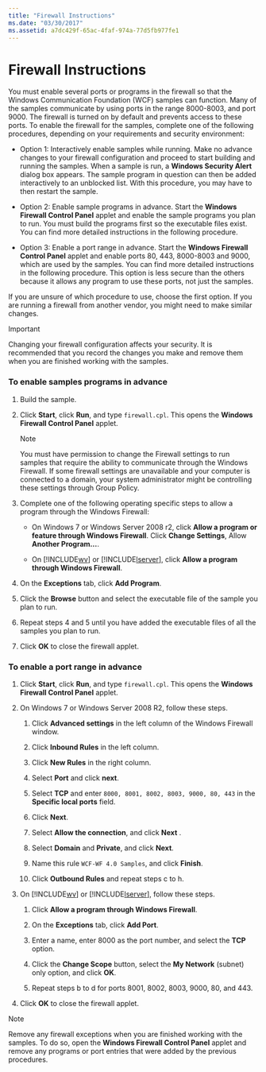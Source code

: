 ```yaml
---
title: "Firewall Instructions"
ms.date: "03/30/2017"
ms.assetid: a7dc429f-65ac-4faf-974a-77d5fb977fe1
---
```

# Firewall Instructions
You must enable several ports or programs in the firewall so that the Windows Communication Foundation (WCF) samples can function. Many of the samples communicate by using ports in the range 8000-8003, and port 9000. The firewall is turned on by default and prevents access to these ports. To enable the firewall for the samples, complete one of the following procedures, depending on your requirements and security environment:  
  
- Option 1: Interactively enable samples while running. Make no advance changes to your firewall configuration and proceed to start building and running the samples. When a sample is run, a **Windows Security Alert** dialog box appears. The sample program in question can then be added interactively to an unblocked list. With this procedure, you may have to then restart the sample.  
  
- Option 2: Enable sample programs in advance. Start the **Windows Firewall Control Panel** applet and enable the sample programs you plan to run. You must build the programs first so the executable files exist. You can find more detailed instructions in the following procedure.  
  
- Option 3: Enable a port range in advance. Start the **Windows Firewall** **Control Panel** applet and enable ports 80, 443, 8000-8003 and 9000, which are used by the samples. You can find more detailed instructions in the following procedure. This option is less secure than the others because it allows any program to use these ports, not just the samples.  
  
 If you are unsure of which procedure to use, choose the first option. If you are running a firewall from another vendor, you might need to make similar changes.  
  
> [!IMPORTANT]
> Changing your firewall configuration affects your security. It is recommended that you record the changes you make and remove them when you are finished working with the samples.  
  
### To enable samples programs in advance  
  
1. Build the sample.  
  
2. Click **Start**, click **Run**, and type `firewall.cpl`. This opens the **Windows Firewall Control Panel** applet.  
  
    > [!NOTE]
    > You must have permission to change the Firewall settings to run samples that require the ability to communicate through the Windows Firewall. If some firewall settings are unavailable and your computer is connected to a domain, your system administrator might be controlling these settings through Group Policy.  
  
3. Complete one of the following operating specific steps to allow a program through the Windows Firewall:  
  
    - On Windows 7 or Windows Server 2008 r2, click **Allow a program or feature through Windows Firewall**. Click **Change Settings**, Allow **Another Program…**.  
  
    - On [!INCLUDE[wv](../../../../includes/wv-md.md)] or [!INCLUDE[lserver](../../../../includes/lserver-md.md)], click **Allow a program through Windows Firewall**.  
  
4. On the **Exceptions** tab, click **Add Program**.  
  
5. Click the **Browse** button and select the executable file of the sample you plan to run.  
  
6. Repeat steps 4 and 5 until you have added the executable files of all the samples you plan to run.  
  
7. Click **OK** to close the firewall applet.  
  
### To enable a port range in advance  
  
1. Click **Start**, click **Run**, and type `firewall.cpl`. This opens the **Windows Firewall Control Panel** applet.  
  
2. On Windows 7 or Windows Server 2008 R2, follow these steps.  
  
    1. Click **Advanced settings** in the left column of the Windows Firewall window.  
  
    2. Click **Inbound Rules** in the left column.  
  
    3. Click **New Rules** in the right column.  
  
    4. Select **Port** and click **next**.  
  
    5. Select **TCP** and enter `8000, 8001, 8002, 8003, 9000, 80, 443` in the **Specific local ports** field.  
  
    6. Click **Next**.  
  
    7. Select **Allow the connection**, and click **Next** .  
  
    8. Select **Domain** and **Private**, and click **Next**.  
  
    9. Name this rule `WCF-WF 4.0 Samples`, and click **Finish**.  
  
    10. Click **Outbound Rules** and repeat steps c to h.  
  
3. On [!INCLUDE[wv](../../../../includes/wv-md.md)] or [!INCLUDE[lserver](../../../../includes/lserver-md.md)], follow these steps.  
  
    1. Click **Allow a program through Windows Firewall**.  
  
    2. On the **Exceptions** tab, click **Add Port**.  
  
    3. Enter a name, enter 8000 as the port number, and select the **TCP** option.  
  
    4. Click the **Change Scope** button, select the **My Network** (subnet) only option, and click **OK**.  
  
    5. Repeat steps b to d for ports 8001, 8002, 8003, 9000, 80, and 443.  
  
4. Click **OK** to close the firewall applet.  
  
> [!NOTE]
> Remove any firewall exceptions when you are finished working with the samples. To do so, open the **Windows Firewall Control Panel** applet and remove any programs or port entries that were added by the previous procedures.
